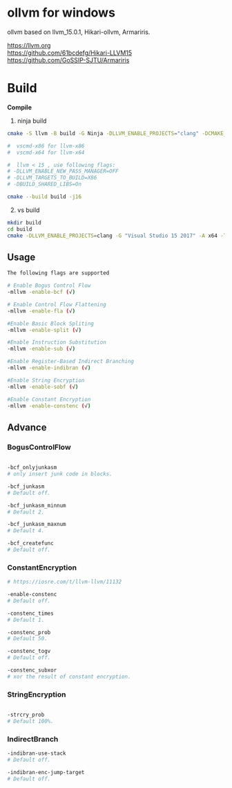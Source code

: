 # ollvm for windows
ollvm based on llvm_15.0.1, Hikari-ollvm, Armariris.

https://llvm.org  
https://github.com/61bcdefg/Hikari-LLVM15  
https://github.com/GoSSIP-SJTU/Armariris  

# Build

**Compile**

1. ninja build

```bash
cmake -S llvm -B build -G Ninja -DLLVM_ENABLE_PROJECTS="clang" -DCMAKE_BUILD_TYPE=Release -DLLVM_INCLUDE_TESTS=OFF 

#  vscmd-x86 for llvm-x86
#  vscmd-x64 for llvm-x64

#  llvm < 15 , use following flags: 
# -DLLVM_ENABLE_NEW_PASS_MANAGER=OFF
# -DLLVM_TARGETS_TO_BUILD=X86
# -DBUILD_SHARED_LIBS=On

cmake --build build -j16
```

2. vs build

```bash
mkdir build
cd build
cmake -DLLVM_ENABLE_PROJECTS=clang -G "Visual Studio 15 2017" -A x64 -Thost=x64 ..\llvm -DLLVM_TARGETS_TO_BUILD=X86
```


## Usage

```bash
The following flags are supported

# Enable Bogus Control Flow
-mllvm -enable-bcf (√)

# Enable Control Flow Flattening
-mllvm -enable-fla (√)

#Enable Basic Block Spliting
-mllvm -enable-split (√)

#Enable Instruction Substitution
-mllvm -enable-sub (√)

#Enable Register-Based Indirect Branching
-mllvm -enable-indibran (√)

#Enable String Encryption
-mllvm -enable-sobf (√)

#Enable Constant Encryption
-mllvm -enable-constenc (√)
```

## Advance

### BogusControlFlow

```bash

-bcf_onlyjunkasm
# only insert junk code in blocks.

-bcf_junkasm
# Default off.

-bcf_junkasm_minnum
# Default 2.

-bcf_junkasm_maxnum
# Default 4.

-bcf_createfunc
# Default off.

```

### ConstantEncryption

```bash
# https://iosre.com/t/llvm-llvm/11132

-enable-constenc
# Default off.

-constenc_times
# Default 1.

-constenc_prob
# Default 50.

-constenc_togv
# Default off.

-constenc_subxor
# xor the result of constant encryption. 
```

### StringEncryption

```bash

-strcry_prob
# Default 100%.

```

### IndirectBranch

```bash
-indibran-use-stack
# Default off.

-indibran-enc-jump-target
# Default off.

```
